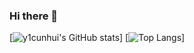 ### Hi there 👋

<!--
**y1cunhui/y1cunhui** is a ✨ _special_ ✨ repository because its `README.md` (this file) appears on your GitHub profile.

Here are some ideas to get you started:

- 🔭 I’m currently working on ...
- 🌱 I’m currently learning ...
- 👯 I’m looking to collaborate on ...
- 🤔 I’m looking for help with ...
- 💬 Ask me about ...
- 📫 How to reach me: ...
- 😄 Pronouns: ...
- ⚡ Fun fact: ...
-->
[![y1cunhui's GitHub stats](https://github-readme-stats.vercel.app/api?username=y1cunhui&count_private=true&show_icons=true&theme=tokyonight)]
[![Top Langs](https://github-readme-stats.vercel.app/api/top-langs/?username=y1cunhui&count_private=true&show_icons=true&theme=tokyonight)]
